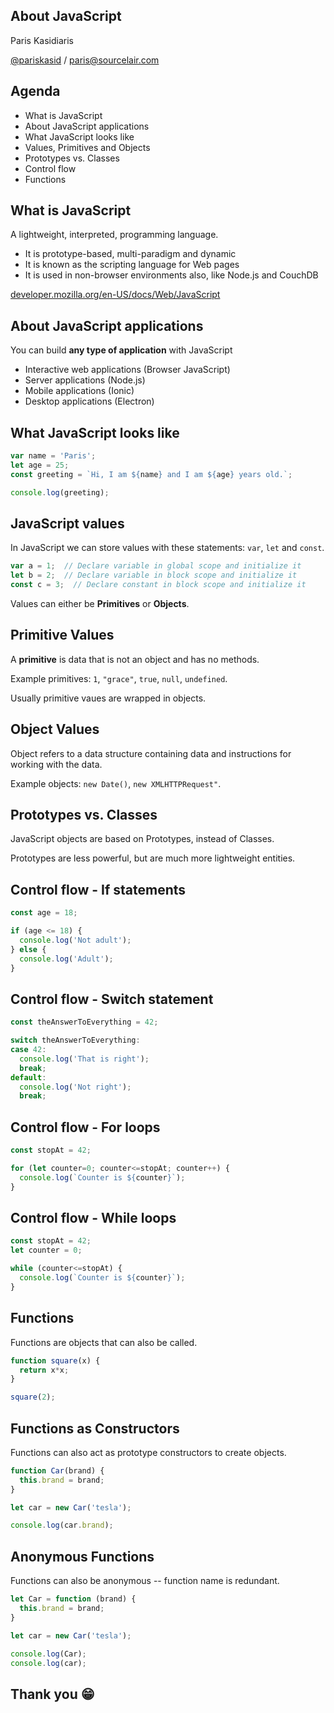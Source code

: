 ## About JavaScript

Paris Kasidiaris

[@pariskasid](https://twitter.com/pariskasid) / [paris@sourcelair.com](mailto:paris@sourcelair.com)


## Agenda

* What is JavaScript
* About JavaScript applications
* What JavaScript looks like
* Values, Primitives and Objects
* Prototypes vs. Classes
* Control flow
* Functions


## What is JavaScript

A lightweight, interpreted, programming language.

* It is prototype-based, multi-paradigm and dynamic
* It is known as the scripting language for Web pages
* It is used in non-browser environments also, like Νode.js and CouchDB

[developer.mozilla.org/en-US/docs/Web/JavaScript](https://developer.mozilla.org/en-US/docs/Web/JavaScript)


## About JavaScript applications

You can build **any type of application** with JavaScript

* Interactive web applications (Browser JavaScript)
* Server applications (Node.js)
* Mobile applications (Ionic)
* Desktop applications (Electron)


## What JavaScript looks like

```javascript
var name = 'Paris';
let age = 25;
const greeting = `Hi, I am ${name} and I am ${age} years old.`;

console.log(greeting);
```


## JavaScript values

In JavaScript we can store values with these statements: `var`, `let` and `const`.

```javascript
var a = 1;  // Declare variable in global scope and initialize it
let b = 2;  // Declare variable in block scope and initialize it
const c = 3;  // Declare constant in block scope and initialize it
```

Values can either be **Primitives** or **Objects**.


## Primitive Values

A **primitive** is data that is not an object and has no methods.

Example primitives: `1`, `"grace"`, `true`, `null`, `undefined`.

Usually primitive vaues are wrapped in objects.


## Object Values

Object refers to a data structure containing data and instructions for working with the data.

Example objects: `new Date()`, `new XMLHTTPRequest"`.


## Prototypes vs. Classes

JavaScript objects are based on Prototypes, instead of Classes.

Prototypes are less powerful, but are much more lightweight entities.


## Control flow - If statements

```javascript
const age = 18;

if (age <= 18) {
  console.log('Not adult');
} else {
  console.log('Adult');
}
```


## Control flow - Switch statement

```javascript
const theAnswerToEverything = 42;

switch theAnswerToEverything:
case 42:
  console.log('That is right');
  break;
default:
  console.log('Not right');
  break;
```

## Control flow - For loops

```javascript
const stopAt = 42;

for (let counter=0; counter<=stopAt; counter++) {
  console.log(`Counter is ${counter}`);
}
```


## Control flow - While loops

```javascript
const stopAt = 42;
let counter = 0;

while (counter<=stopAt) {
  console.log(`Counter is ${counter}`);
}
```


## Functions

Functions are objects that can also be called.

```javascript
function square(x) {
  return x*x;
}

square(2);
```


## Functions as Constructors

Functions can also act as prototype constructors to create objects.

```javascript
function Car(brand) {
  this.brand = brand;
}

let car = new Car('tesla');

console.log(car.brand);
```


## Anonymous Functions

Functions can also be anonymous -- function name is redundant.

```javascript
let Car = function (brand) {
  this.brand = brand;
}

let car = new Car('tesla');

console.log(Car);
console.log(car);
```


## Thank you 😁
